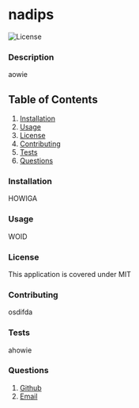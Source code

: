 
# nadips

![License](https://img.shields.io/badge/License-MIT-yellow.svg)

### Description
aowie
    
## Table of Contents
1. [Installation](#installation)
2. [Usage](#usage)
3. [License](#license)
4. [Contributing](#contributing)
5. [Tests](#tests)
6. [Questions](#questions)

### Installation
HOWIGA

### Usage
WOID 

### License 

This application is covered under MIT


### Contributing 
osdifda

### Tests
ahowie

### Questions
1. [Github](adhoigs)
2. [Email](aiogs)
    
    